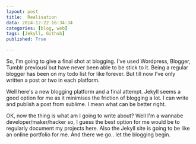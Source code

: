 ```yaml
---
layout: post
title:  Realisation
data: 2014-12-22 16:34:34
categories: [blog, web]
tags: [Jekyll, Github]
published: True

---
```


So, I'm going to give a final shot at blogging. 
I've used Wordpress, Blogger, Tumblr previousl but have never been able to be stick to it. Being a regular blogger has been on my todo list for like forever. But till now I've only written a post or two in each platform.


Well here's a new blogging platform and a final attempt. Jekyll seems a good option for me as it minimises the friction of blogging a lot. I can write and publish a post from sublime. I mean what can be better right.


OK, now the thing is what am I going to write about? Well I'm a wannabe developer/maker/hacker so, I guess the best option for me would be to regularly document my projects here. Also the Jekyll site is going to be like an online portfolio for me. And there we go.. let the blogging begin.
